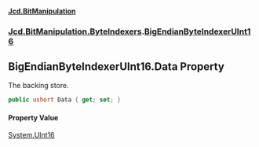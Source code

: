 ﻿#### [Jcd.BitManipulation](index.md 'index')

### [Jcd.BitManipulation.ByteIndexers](Jcd.BitManipulation.ByteIndexers.md 'Jcd.BitManipulation.ByteIndexers').[BigEndianByteIndexerUInt16](Jcd.BitManipulation.ByteIndexers.BigEndianByteIndexerUInt16.md 'Jcd.BitManipulation.ByteIndexers.BigEndianByteIndexerUInt16')

## BigEndianByteIndexerUInt16.Data Property

The backing store.

```csharp
public ushort Data { get; set; }
```

#### Property Value

[System.UInt16](https://docs.microsoft.com/en-us/dotnet/api/System.UInt16 'System.UInt16')